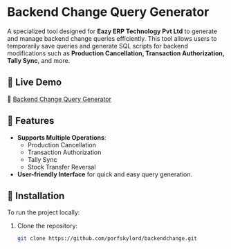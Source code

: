 # Backend Change Query Generator  

A specialized tool designed for **Eazy ERP Technology Pvt Ltd** to generate and manage backend change queries efficiently. This tool allows users to temporarily save queries and generate SQL scripts for backend modifications such as **Production Cancellation, Transaction Authorization, Tally Sync**, and more.  

## 🌟 Live Demo  
🔗 [Backend Change Query Generator](https://porfskylord.github.io/Backend-Change-Eazy-Erp/)  

## 🚀 Features 
- **Supports Multiple Operations**:
  - Production Cancellation  
  - Transaction Authorization  
  - Tally Sync  
  - Stock Transfer Reversal  
- **User-friendly Interface** for quick and easy query generation.  

## 📌 Installation  
To run the project locally:  
1. Clone the repository:  
   ```sh
   git clone https://github.com/porfskylord/backendchange.git
